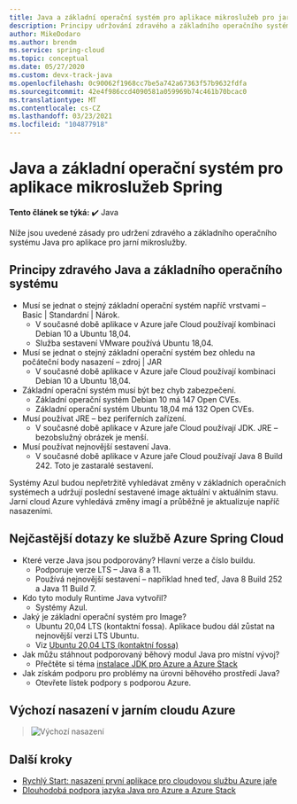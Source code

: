 ```yaml
---
title: Java a základní operační systém pro aplikace mikroslužeb pro jarní cloudy v Azure
description: Principy udržování zdravého a základního operačního systému Java pro aplikace mikroslužeb pro práci v cloudu Azure
author: MikeDodaro
ms.author: brendm
ms.service: spring-cloud
ms.topic: conceptual
ms.date: 05/27/2020
ms.custom: devx-track-java
ms.openlocfilehash: 0c90062f1968cc7be5a742a67363f57b9632fdfa
ms.sourcegitcommit: 42e4f986ccd4090581a059969b74c461b70bcac0
ms.translationtype: MT
ms.contentlocale: cs-CZ
ms.lasthandoff: 03/23/2021
ms.locfileid: "104877918"
---
```

# <a name="java-and-base-os-for-spring-microservice-apps"></a>Java a základní operační systém pro aplikace mikroslužeb Spring

**Tento článek se týká:** ✔️ Java

Níže jsou uvedené zásady pro udržení zdravého a základního operačního systému Java pro aplikace pro jarní mikroslužby.
## <a name="principles-for-healthy-java-and-base-os"></a>Principy zdravého Java a základního operačního systému
* Musí se jednat o stejný základní operační systém napříč vrstvami – Basic | Standardní | Nárok.
    * V současné době aplikace v Azure jaře Cloud používají kombinaci Debian 10 a Ubuntu 18,04.
    * Služba sestavení VMware používá Ubuntu 18,04.
* Musí se jednat o stejný základní operační systém bez ohledu na počáteční body nasazení – zdroj | JAR
    * V současné době aplikace v Azure jaře Cloud používají kombinaci Debian 10 a Ubuntu 18,04.
* Základní operační systém musí být bez chyb zabezpečení.
    * Základní operační systém Debian 10 má 147 Open CVEs.
    * Základní operační systém Ubuntu 18,04 má 132 Open CVEs.
* Musí používat JRE – bez periferních zařízení.
    * V současné době aplikace v Azure jaře Cloud používají JDK. JRE – bezobslužný obrázek je menší.
* Musí používat nejnovější sestavení Java.
    * V současné době aplikace v Azure jaře Cloud používají Java 8 Build 242. Toto je zastaralé sestavení.
 
Systémy Azul budou nepřetržitě vyhledávat změny v základních operačních systémech a udržují poslední sestavené image aktuální v aktuálním stavu. Jarní cloud Azure vyhledává změny imagí a průběžně je aktualizuje napříč nasazeními.
 
## <a name="faq-for-azure-spring-cloud"></a>Nejčastější dotazy ke službě Azure Spring Cloud

* Které verze Java jsou podporovány? Hlavní verze a číslo buildu.
    * Podporuje verze LTS – Java 8 a 11.
    * Používá nejnovější sestavení – například hned teď, Java 8 Build 252 a Java 11 Build 7.
* Kdo tyto moduly Runtime Java vytvořil?
    * Systémy Azul.
* Jaký je základní operační systém pro Image?
    * Ubuntu 20,04 LTS (kontaktní fossa). Aplikace budou dál zůstat na nejnovější verzi LTS Ubuntu.
    * Viz [Ubuntu 20,04 LTS (kontaktní fossa)](http://releases.ubuntu.com/focal/)
* Jak můžu stáhnout podporovaný běhový modul Java pro místní vývoj? 
    * Přečtěte si téma [instalace JDK pro Azure a Azure Stack](/azure/developer/java/fundamentals/java-jdk-install)
* Jak získám podporu pro problémy na úrovni běhového prostředí Java?
    * Otevřete lístek podpory s podporou Azure.
 
## <a name="default-deployment-on-azure-spring-cloud"></a>Výchozí nasazení v jarním cloudu Azure

> ![Výchozí nasazení](media/spring-cloud-principles/spring-cloud-default-deployment.png)
 
## <a name="next-steps"></a>Další kroky

* [Rychlý Start: nasazení první aplikace pro cloudovou službu Azure jaře](spring-cloud-quickstart.md)
* [Dlouhodobá podpora jazyka Java pro Azure a Azure Stack](/azure/developer/java/fundamentals/java-jdk-long-term-support)
